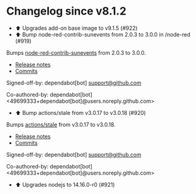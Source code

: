 # Changelog since v8.1.2
- ⬆ Upgrades add-on base image to v9.1.5 (#922) 
- ⬆️ Bump node-red-contrib-sunevents from 2.0.3 to 3.0.0 in /node-red (#919)

Bumps [node-red-contrib-sunevents](https://github.com/freakent/node-red-contrib-sunevents) from 2.0.3 to 3.0.0.
- [Release notes](https://github.com/freakent/node-red-contrib-sunevents/releases)
- [Commits](https://github.com/freakent/node-red-contrib-sunevents/commits/3.0.0)

Signed-off-by: dependabot[bot] <support@github.com>

Co-authored-by: dependabot[bot] <49699333+dependabot[bot]@users.noreply.github.com> 
- ⬆️ Bump actions/stale from v3.0.17 to v3.0.18 (#920)

Bumps [actions/stale](https://github.com/actions/stale) from v3.0.17 to v3.0.18.
- [Release notes](https://github.com/actions/stale/releases)
- [Commits](https://github.com/actions/stale/compare/v3.0.17...3b3c3f03cd4d8e2b61e179ef744a0d20efbe90b4)

Signed-off-by: dependabot[bot] <support@github.com>

Co-authored-by: dependabot[bot] <49699333+dependabot[bot]@users.noreply.github.com> 
- ⬆ Upgrades nodejs to 14.16.0-r0 (#921) 
